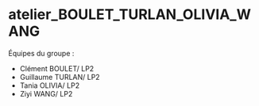# atelier_BOULET_TURLAN_OLIVIA_WANG
Équipes du groupe :
- Clément BOULET/ LP2
- Guillaume TURLAN/ LP2
- Tania OLIVIA/ LP2
- Ziyi WANG/ LP2
